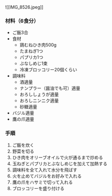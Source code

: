 
![[IMG_8526.jpeg]]
### 材料（6食分）
- ご飯3合
- 食材
	- 鶏むねひき肉500g
	- たまねぎ1つ
	- パプリカ1つ
	 - ぶなしめじ1束
	 - 冷凍ブロッコリー20個くらい
 - 調味料
	 - 酒適量
	 - ナンプラー（醤油でも可）適量
	 - おろししょうが適量
	 - おろしニンニク適量
	 - 砂糖適量
 - バジル適量
 - 鷹の爪適量
### 手順
1. ご飯を炊く
2. 野菜を切る
3. ひき肉をオリーブオイルで火が通るまで炒める
4. 玉ねぎとパプリカとぶなしめじを加えて加熱する
5. 調味料を全て入れて水分を飛ばす
6. 火を止めてバジルをお好みで入れる
7. 鷹の爪をハサミで切って入れる
8. ブロッコリーを盛り付ける